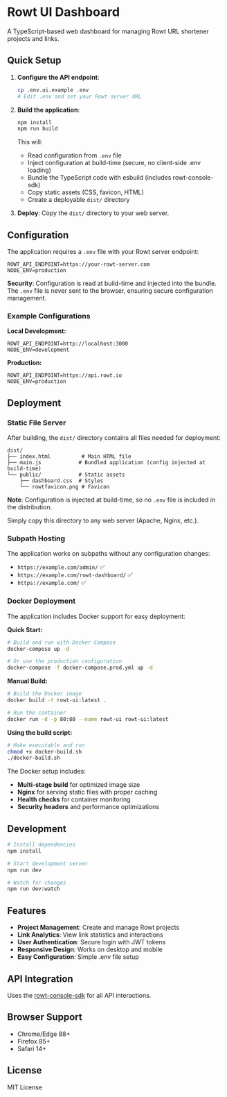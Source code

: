 # Rowt UI Dashboard

A TypeScript-based web dashboard for managing Rowt URL shortener projects and links.

## Quick Setup

1. **Configure the API endpoint**:
   ```bash
   cp .env.ui.example .env
   # Edit .env and set your Rowt server URL
   ```

2. **Build the application**:
   ```bash
   npm install
   npm run build
   ```

   This will:
   - Read configuration from `.env` file
   - Inject configuration at build-time (secure, no client-side .env loading)
   - Bundle the TypeScript code with esbuild (includes rowt-console-sdk)
   - Copy static assets (CSS, favicon, HTML)
   - Create a deployable `dist/` directory

3. **Deploy**: Copy the `dist/` directory to your web server.

## Configuration

The application requires a `.env` file with your Rowt server endpoint:

```env
ROWT_API_ENDPOINT=https://your-rowt-server.com
NODE_ENV=production
```

**Security**: Configuration is read at build-time and injected into the bundle. The `.env` file is never sent to the browser, ensuring secure configuration management.

### Example Configurations

**Local Development:**
```env
ROWT_API_ENDPOINT=http://localhost:3000
NODE_ENV=development
```

**Production:**
```env
ROWT_API_ENDPOINT=https://api.rowt.io
NODE_ENV=production
```

## Deployment

### Static File Server

After building, the `dist/` directory contains all files needed for deployment:

```
dist/
├── index.html          # Main HTML file
├── main.js            # Bundled application (config injected at build-time)
└── public/            # Static assets
    ├── dashboard.css  # Styles
    └── rowtfavicon.png # Favicon
```

**Note**: Configuration is injected at build-time, so no `.env` file is included in the distribution.

Simply copy this directory to any web server (Apache, Nginx, etc.).

### Subpath Hosting

The application works on subpaths without any configuration changes:
- `https://example.com/admin/` ✅
- `https://example.com/rowt-dashboard/` ✅
- `https://example.com/` ✅

### Docker Deployment

The application includes Docker support for easy deployment:

**Quick Start:**
```bash
# Build and run with Docker Compose
docker-compose up -d

# Or use the production configuration
docker-compose -f docker-compose.prod.yml up -d
```

**Manual Build:**
```bash
# Build the Docker image
docker build -t rowt-ui:latest .

# Run the container
docker run -d -p 80:80 --name rowt-ui rowt-ui:latest
```

**Using the build script:**
```bash
# Make executable and run
chmod +x docker-build.sh
./docker-build.sh
```

The Docker setup includes:
- **Multi-stage build** for optimized image size
- **Nginx** for serving static files with proper caching
- **Health checks** for container monitoring
- **Security headers** and performance optimizations

## Development

```bash
# Install dependencies
npm install

# Start development server
npm run dev

# Watch for changes
npm run dev:watch
```

## Features

- **Project Management**: Create and manage Rowt projects
- **Link Analytics**: View link statistics and interactions
- **User Authentication**: Secure login with JWT tokens
- **Responsive Design**: Works on desktop and mobile
- **Easy Configuration**: Simple .env file setup

## API Integration

Uses the [rowt-console-sdk](https://npmjs.com/package/rowt-console-sdk) for all API interactions.

## Browser Support

- Chrome/Edge 88+
- Firefox 85+
- Safari 14+

## License

MIT License
